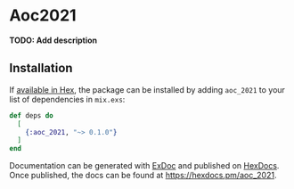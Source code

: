 # Aoc2021

**TODO: Add description**

## Installation

If [available in Hex](https://hex.pm/docs/publish), the package can be installed
by adding `aoc_2021` to your list of dependencies in `mix.exs`:

```elixir
def deps do
  [
    {:aoc_2021, "~> 0.1.0"}
  ]
end
```

Documentation can be generated with [ExDoc](https://github.com/elixir-lang/ex_doc)
and published on [HexDocs](https://hexdocs.pm). Once published, the docs can
be found at <https://hexdocs.pm/aoc_2021>.

